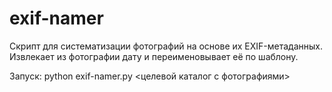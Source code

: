 # exif-namer
Скрипт для систематизации фотографий на основе их EXIF-метаданных. Извлекает из фотографии дату и переименовывает её по шаблону.

Запуск:
python exif-namer.py <целевой каталог с фотографиями>
